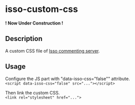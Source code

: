 # isso-custom-css
**! Now Under Construction !**
## Description
A custom CSS file of [Isso commenting server](https://github.com/posativ/isso).
## Usage
Configure the JS part with "data-isso-css="false"" attribute.  
`<script data-isso-css="false" src="..."></script>`  
  
Then link the custom CSS.  
`<link rel="stylesheet" href="...">`  
